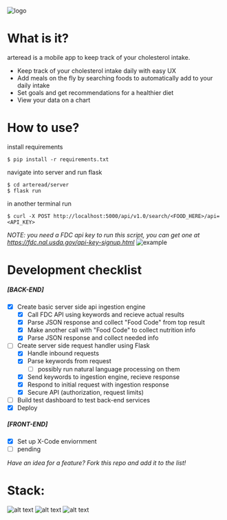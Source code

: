 ![logo](https://i.imgur.com/kaQEAwb.png)

# What is it?
arteread is a mobile app to keep track of your cholesterol intake. 

  - Keep track of your cholesterol intake daily with easy UX
  - Add meals on the fly by searching foods to automatically add to your daily intake
  - Set goals and get recommendations for a healthier diet
  - View your data on a chart

# How to use?
install requirements
```shell
$ pip install -r requirements.txt
```
navigate into server and run flask
```shell
$ cd arteread/server
$ flask run
```
in another terminal run
```shell
$ curl -X POST http://localhost:5000/api/v1.0/search/<FOOD_HERE>/api=<API_KEY>
```
*NOTE: you need a FDC api key to run this script, you can get one at https://fdc.nal.usda.gov/api-key-signup.html*
![example](https://i.imgur.com/4ad8FLq.png)

# Development checklist
##### [BACK-END]
- [X] Create basic server side api ingestion engine
  - [X] Call FDC API using keywords and recieve actual results
  - [X] Parse JSON response and collect "Food Code" from top result
  - [X] Make another call with "Food Code" to collect nutrition info
  - [X] Parse JSON response and collect needed info
- [ ] Create server side request handler using Flask
  - [X] Handle inbound requests
  - [X] Parse keywords from request 
  	- [ ] possibly run natural language processing on them
  - [X] Send keywords to ingestion engine, recieve response
  - [X] Respond to initial request with ingestion response
  - [X] Secure API (authorization, request limits) 
- [ ] Build test dashboard to test back-end services
- [X] Deploy 
##### [FRONT-END]
- [X] Set up X-Code enviornment
- [ ] pending

*Have an idea for a feature? Fork this repo and add it to the list!*
 
# Stack:

![alt text][flask_logo] ![alt text][python_logo] ![alt text][swift_logo]

[flask_logo]: https://i.imgur.com/AwtdvZ8.png "Flask"
[python_logo]: https://cdn4.iconfinder.com/data/icons/logos-and-brands/512/267_Python_logo-128.png "Python"
[swift_logo]: https://cdn4.iconfinder.com/data/icons/logos-and-brands/512/332_Swift_logo-128.png "Swift"
